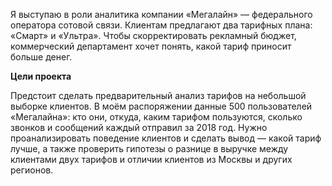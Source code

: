 Я выступаю в роли аналитика компании «Мегалайн» — федерального оператора сотовой связи. 
Клиентам предлагают два тарифных плана: «Смарт» и «Ультра». Чтобы скорректировать рекламный бюджет, коммерческий департамент хочет понять, какой тариф приносит больше денег.

**Цели проекта**

Предстоит сделать предварительный анализ тарифов на небольшой выборке клиентов. В моём распоряжении данные 500 пользователей «Мегалайна»: кто они, откуда, каким тарифом пользуются, сколько звонков и сообщений каждый отправил за 2018 год. Нужно проанализировать поведение клиентов и сделать вывод — какой тариф лучше, а также проверить гипотезы о разнице в выручке между клиентами двух тарифов и отличии клиентов из Москвы и других регионов.
